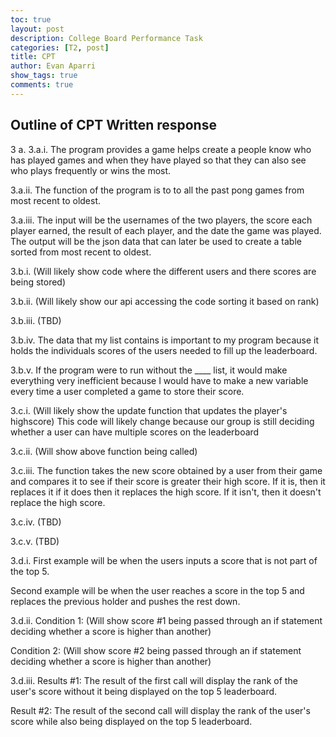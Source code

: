 ```yaml
---
toc: true
layout: post
description: College Board Performance Task
categories: [T2, post]
title: CPT
author: Evan Aparri
show_tags: true
comments: true
---
```


## Outline of CPT Written response

3 a.
3.a.i.
The program provides a game helps create a people know who has played games and when they have played so that they can also see who plays frequently or wins the most. 

3.a.ii.
The function of the program is to to all the past pong games from most recent to oldest. 

3.a.iii.
The input will be the usernames of the two players, the score each player earned, the result of each player, and the date the game was played. The output will be the json data that can later be used to create a table sorted from most recent to oldest.

3.b.i.
(Will likely show code where the different users and there scores are being stored)

3.b.ii.
(Will likely show our api accessing the code sorting it based on rank)

3.b.iii.
(TBD)

3.b.iv.
The data that my list contains is important to my program because it holds the individuals scores of the users needed to fill up the leaderboard.

3.b.v.
If the program were to run without the ____ list, it would make everything very inefficient because I would have to make a new variable every time a user completed a game to store their score.

3.c.i.
(Will likely show the update function that updates the player's highscore) This code will likely change because our group is still deciding whether a user can have multiple scores on the leaderboard

3.c.ii.
(Will show above function being called)

3.c.iii.
The function takes the new score obtained by a user from their game and compares it to see if their score is greater their high score. If it is, then it replaces it if it does then it replaces the high score. If it isn't, then it doesn't replace the high score.

3.c.iv.
(TBD)

3.c.v.
(TBD)

3.d.i.
First example will be when the users inputs a score that is not part of the top 5.


Second example will be when the user reaches a score in the top 5 and replaces the previous holder and pushes the rest down.

3.d.ii.
Condition 1:
(Will show score #1 being passed through an if statement deciding whether a score is higher than another)

Condition 2:
(Will show score #2 being passed through an if statement deciding whether a score is higher than another)

3.d.iii.
Results #1:
The result of the first call will display the rank of the user's score without it being displayed on the top 5 leaderboard.

Result #2:
The result of the second call will display the rank of the user's score while also being displayed on the top 5 leaderboard.